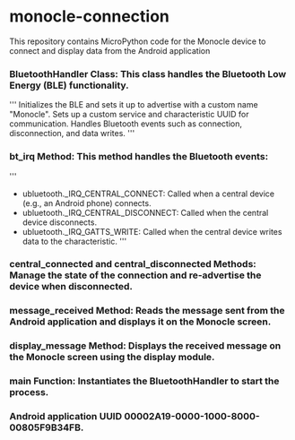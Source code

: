 # monocle-connection
This repository contains MicroPython code for the Monocle device to connect and display data from the Android application



### BluetoothHandler Class: This class handles the Bluetooth Low Energy (BLE) functionality.
'''
Initializes the BLE and sets it up to advertise with a custom name "Monocle".
Sets up a custom service and characteristic UUID for communication.
Handles Bluetooth events such as connection, disconnection, and data writes.
'''

### bt_irq Method: This method handles the Bluetooth events:
'''
- ubluetooth._IRQ_CENTRAL_CONNECT: Called when a central device (e.g., an Android phone) connects.
- ubluetooth._IRQ_CENTRAL_DISCONNECT: Called when the central device disconnects.
- ubluetooth._IRQ_GATTS_WRITE: Called when the central device writes data to the characteristic.
'''

### central_connected and central_disconnected Methods: Manage the state of the connection and re-advertise the device when disconnected.

### message_received Method: Reads the message sent from the Android application and displays it on the Monocle screen.

### display_message Method: Displays the received message on the Monocle screen using the display module.

### main Function: Instantiates the BluetoothHandler to start the process.

### Android application UUID 00002A19-0000-1000-8000-00805F9B34FB.
